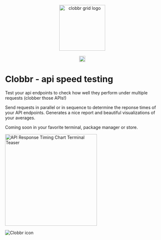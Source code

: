 

<p align="center">
  <img witdh="150px" height="150px" alt="clobbr grid logo" src="https://user-images.githubusercontent.com/1515742/80861783-dcfcc400-8c70-11ea-89c6-671dbdff6f33.png" /> <br/><br/>
  
  <img witdh="20px" height="20px" alt="clobbr typeface logo" src="https://user-images.githubusercontent.com/1515742/80861788-de2df100-8c70-11ea-8a56-155eef6691e8.png" />  
</p>

# Clobbr - api speed testing
Test your api endpoints to check how well they perform under multiple requests (clobber those APIs!)

Send requests in parallel or in sequence to determine the reponse times of your API endpoints.
Generates a nice report and beautiful visualizations of your averages.  

Coming soon in your favorite terminal, package manager or store. 

<img witdh="300px" height="300px" alt="API Response Timing Chart Terminal Teaser" src="https://user-images.githubusercontent.com/1515742/113457834-215c8b00-9411-11eb-8c65-c55d381a9426.png" />  

![Clobbr icon](https://user-images.githubusercontent.com/1515742/80861773-da9a6a00-8c70-11ea-9671-77e1bb2dea04.png)
